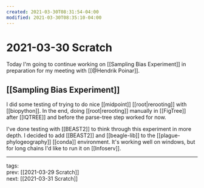 ```yaml
---
created: 2021-03-30T08:31:54-04:00
modified: 2021-03-30T08:35:10-04:00
---
```


# 2021-03-30 Scratch

Today I'm going to continue working on [[Sampling Bias Experiment]] in preparation for my meeting with [[@Hendrik Poinar]].

## [[Sampling Bias Experiment]]

I did some testing of trying to do nice [[midpoint]] [[root|rerooting]] with [[biopython]]. In the end, doing [[root|rerooting]] manually in [[FigTree]] after [[IQTREE]] and before the parse-tree step worked for now.

I've done testing with [[BEAST2]] to think through this experiment in more depth. I decided to add [[BEAST2]] and [[beagle-lib]] to the [[plague-phylogeography]] [[conda]] environment. It's working well on windows, but for long chains I'd like to run it on [[Infoserv]].

---

tags:  
prev: [[2021-03-29 Scratch]]  
next: [[2021-03-31 Scratch]]